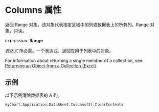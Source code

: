 
# Columns 属性

返回 Range 对象，该对象代表指定区域中的列或数据表上的所有列。Range 对象，只读。

 _expression_. **Range**

 _表达式_ 所必需。一个表达式，返回应用于列表中的对象。

For information about returning a single member of a collection, see [Returning an Object from a Collection (Excel)](f8a36459-f9dd-9f4c-ef7a-b188173434d5.md).

## 示例

以下示例清除数据表的 A 列。


```
myChart.Application.DataSheet.Columns(2).ClearContents
```

